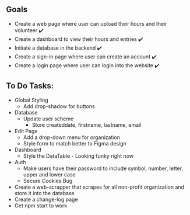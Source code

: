 ## Goals
* Create a web page where user can upload their hours and their volunteer ✔️
* Create a dashboard to view their hours and entries ✔️
* Initiate a database in the backend ✔️
* Create a sign-in page where user can create an account ✔️
* Create a login page where user can login into the website ✔️

## To Do Tasks:
* Global Styling
  * Add drop-shadow for buttons
* Database
  * Update user scheme
    * Store createddate, firstname, lastname, email
* Edit Page
  * Add a drop-down menu for organization
  * Style form to match better to Figma design
* Dashboard
  * Style the DataTable - Looking funky right now
* Auth
  * Make users have their password to include symbol, number, letter, upper and lower case
  * Secure Cookies Bug
* Create a web-scrapper that scrapes for all non-profit organization and store it into the database
* Create a change-log page
* Get npm start to work